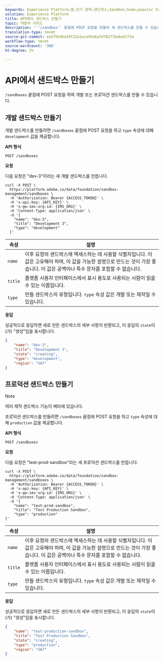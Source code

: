 ```yaml
---
keywords: Experience Platform;홈;인기 항목;샌드박스;Sandbox;home;popular topics;sandbox
solution: Experience Platform
title: API에서 샌드박스 만들기
topic: 개발자 가이드
description: '''/sandbox'' 끝점에 POST 요청을 만들어 새 샌드박스를 만들 수 있습니다.'
translation-type: tm+mt
source-git-commit: ee2fb54ba59f22a1ace56a6afd78277baba5271e
workflow-type: tm+mt
source-wordcount: '306'
ht-degree: 2%

---
```



# API에서 샌드박스 만들기

`/sandboxes` 끝점에 POST 요청을 하여 개발 또는 프로덕션 샌드박스를 만들 수 있습니다.

## 개발 샌드박스 만들기

개발 샌드박스를 만들려면 `/sandboxes` 끝점에 POST 요청을 하고 `type` 속성에 대해 `development` 값을 제공합니다.

**API 형식**

```http
POST /sandboxes
```

**요청**

다음 요청은 &quot;dev-3&quot;이라는 새 개발 샌드박스를 만듭니다.

```shell
curl -X POST \
  https://platform.adobe.io/data/foundation/sandbox-management/sandboxes \
  -H 'Authorization: Bearer {ACCESS_TOKEN}' \
  -H 'x-api-key: {API_KEY}' \
  -H 'x-gw-ims-org-id: {IMS_ORG}' \
  -H 'Content-Type: application/json' \
  -d '{
    "name": "dev-3",
    "title": "Development 3",
    "type": "development"
  }'
```

| 속성 | 설명 |
| --- | --- |
| `name` | 이후 요청의 샌드박스에 액세스하는 데 사용할 식별자입니다. 이 값은 고유해야 하며, 이 값을 가능한 설명으로 만드는 것이 가장 좋습니다. 이 값은 공백이나 특수 문자를 포함할 수 없습니다. |
| `title` | 플랫폼 사용자 인터페이스에서 표시 용도로 사용되는 사람이 읽을 수 있는 이름입니다. |
| `type` | 만들 샌드박스의 유형입니다. `type` 속성 값은 개발 또는 제작일 수 있습니다. |

**응답**

성공적으로 응답하면 새로 만든 샌드박스의 세부 사항이 반환되고, 이 응답의 `state`이(가) &quot;생성&quot;임을 표시합니다.

```json
{
    "name": "dev-3",
    "title": "Development 3",
    "state": "creating",
    "type": "development",
    "region": "VA7"
}
```

## 프로덕션 샌드박스 만들기

>[!NOTE]
>
>여러 제작 샌드박스 기능이 베타에 있습니다.

프로덕션 샌드박스를 만들려면 `/sandboxes` 끝점에 POST 요청을 하고 `type` 속성에 대해 `production` 값을 제공합니다.

**API 형식**

```http
POST /sandboxes
```

**요청**

다음 요청은 &quot;test-prod-sandbox&quot;라는 새 프로덕션 샌드박스를 만듭니다.

```shell
curl -X POST \
  https://platform.adobe.io/data/foundation/sandbox-management/sandboxes \
  -H 'Authorization: Bearer {ACCESS_TOKEN}' \
  -H 'x-api-key: {API_KEY}' \
  -H 'x-gw-ims-org-id: {IMS_ORG}' \
  -H 'Content-Type: application/json' \
  -d '{
    "name": "test-prod-sandbox",
    "title": "Test Production Sandbox",
    "type": "production"
}'
```

| 속성 | 설명 |
| --- | --- |
| `name` | 이후 요청의 샌드박스에 액세스하는 데 사용할 식별자입니다. 이 값은 고유해야 하며, 이 값을 가능한 설명으로 만드는 것이 가장 좋습니다. 이 값은 공백이나 특수 문자를 포함할 수 없습니다. |
| `title` | 플랫폼 사용자 인터페이스에서 표시 용도로 사용되는 사람이 읽을 수 있는 이름입니다. |
| `type` | 만들 샌드박스의 유형입니다. `type` 속성 값은 개발 또는 제작일 수 있습니다. |

**응답**

성공적으로 응답하면 새로 만든 샌드박스의 세부 사항이 반환되고, 이 응답의 `state`이(가) &quot;생성&quot;임을 표시합니다.

```json
{
    "name": "test-production-sandbox",
    "title": "Test Production Sandbox",
    "state": "creating",
    "type": "production",
    "region": "VA7"
}
```
